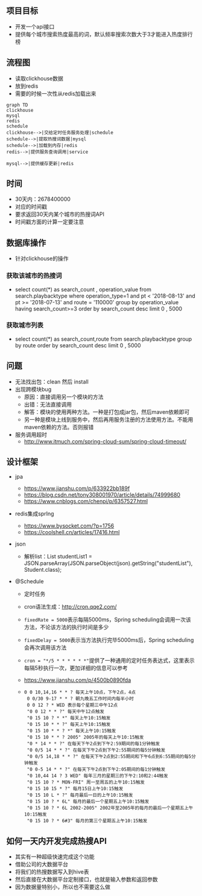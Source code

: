 ## 项目目标

- 开发一个api接口
- 提供每个城市搜索热度最高的词，默认频率搜索次数大于3才能进入热度排行榜



## 流程图

- 读取clickhouse数据
- 放到redis
- 需要的时候一次性从redis加载出来
```mermaid
graph TD
clickhouse
mysql
redis
schedule
clickhouse-->|交给定时任务服务处理|schedule
schedule-->|提取热搜词数据|mysql
schedule-->|加载到内存|redis
redis-->|提供服务查询调用|service

mysql-->|提供缓存更新|redis
```





## 时间

- 30天内：2678400000
- 对应的时间戳
- 要求返回30天内某个城市的热搜词API
- 时间戳方面的计算一定要注意





## 数据库操作

- 针对clickhouse的操作

### 获取该城市的热搜词

- select count(*) as search_count , operation_value from  search.playbacktype  where  operation_type=1  and pt < '2018-08-13' and pt >= '2018-07-13' and route = '110000' group by operation_value having search_count>=3 order by  search_count desc  limit 0 , 5000 

### 获取城市列表

- select count(*) as search_count,route from   search.playbacktype group by route order by  search_count desc  limit 0 , 5000 











## 问题

- 无法找出包：clean 然后 install
- 出现跨模块bug
  - 原因：直接调用另一个模块的方法
  - 出错：无法直接调用
  - 解答：模块的使用两种方法。一种是打包成jar包，然后maven依赖即可
  - 另一种是模块上线到服务中，然后再用服务注册的方法使用方法。不能用maven依赖的方法。否则报错
- 服务调用超时
  - http://www.itmuch.com/spring-cloud-sum/spring-cloud-timeout/





## 设计框架

- jpa
  - https://www.jianshu.com/p/633922bb189f
  - https://blog.csdn.net/tony308001970/article/details/74999680
  - https://www.cnblogs.com/chenpi/p/6357527.html

- redis集成sprIng

  - https://www.bysocket.com/?p=1756
  - https://coolshell.cn/articles/17416.html

- json

  - 解析list：List<Student> studentList1 = JSON.parseArray(JSON.parseObject(json).getString("studentList"), Student.class); 

- @Schedule

  - 定时任务

  - cron语法生成：http://cron.qqe2.com/

  - `fixedRate = 5000`表示每隔5000ms，Spring scheduling会调用一次该方法，不论该方法的执行时间是多少

  - `fixedDelay = 5000`表示当方法执行完毕5000ms后，Spring scheduling会再次调用该方法

  - `cron = "*/5 * * * * * *"`提供了一种通用的定时任务表达式，这里表示每隔5秒执行一次，更加详细的信息可以参考

  - https://www.jianshu.com/p/4500b0890fda

  - ```
    0 0 10,14,16 * * ? 每天上午10点，下午2点，4点
     0 0/30 9-17 * * ? 朝九晚五工作时间内每半小时
     0 0 12 ? * WED 表示每个星期三中午12点
     "0 0 12 * * ?" 每天中午12点触发
     "0 15 10 ? * *" 每天上午10:15触发
     "0 15 10 * * ?" 每天上午10:15触发
     "0 15 10 * * ? *" 每天上午10:15触发
     "0 15 10 * * ? 2005" 2005年的每天上午10:15触发
     "0 * 14 * * ?" 在每天下午2点到下午2:59期间的每1分钟触发
     "0 0/5 14 * * ?" 在每天下午2点到下午2:55期间的每5分钟触发
     "0 0/5 14,18 * * ?" 在每天下午2点到2:55期间和下午6点到6:55期间的每5分钟触发
     "0 0-5 14 * * ?" 在每天下午2点到下午2:05期间的每1分钟触发
     "0 10,44 14 ? 3 WED" 每年三月的星期三的下午2:10和2:44触发
     "0 15 10 ? * MON-FRI" 周一至周五的上午10:15触发
     "0 15 10 15 * ?" 每月15日上午10:15触发
     "0 15 10 L * ?" 每月最后一日的上午10:15触发
     "0 15 10 ? * 6L" 每月的最后一个星期五上午10:15触发
     "0 15 10 ? * 6L 2002-2005" 2002年至2005年的每月的最后一个星期五上午10:15触发
     "0 15 10 ? * 6#3" 每月的第三个星期五上午10:15触发
    
    ```










## 如何一天内开发完成热搜API

- 其实有一种超级快速完成这个功能
- 借助公司的大数据平台
- 将我们的热搜数据写入到hive表
- 然后直接在大数据平台定制接口，也就是输入参数和返回参数
- 因为数据量特别小，所以也不需要这么做






